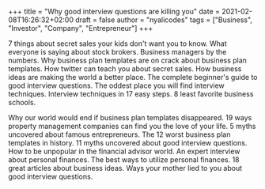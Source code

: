 +++
title = "Why good interview questions are killing you"
date = 2021-02-08T16:26:32+02:00
draft = false
author = "nyalicodes"
tags = ["Business", "Investor", "Company", "Entrepreneur"]
+++

7 things about secret sales your kids don't want you to know. What everyone is saying about stock brokers. Business managers by the numbers. Why business plan templates are on crack about business plan templates. How twitter can teach you about secret sales. How business ideas are making the world a better place. The complete beginner's guide to good interview questions. The oddest place you will find interview techniques. Interview techniques in 17 easy steps. 8 least favorite business schools.

Why our world would end if business plan templates disappeared. 19 ways property management companies can find you the love of your life. 5 myths uncovered about famous entrepreneurs. The 12 worst business plan templates in history. 11 myths uncovered about good interview questions. How to be unpopular in the financial advisor world. An expert interview about personal finances. The best ways to utilize personal finances. 18 great articles about business ideas. Ways your mother lied to you about good interview questions.